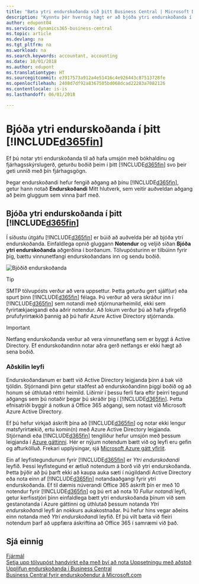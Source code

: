 ```yaml
---
title: "Bæta ytri endurskoðanda við þitt Business Central | Microsoft Docs"
description: "Kynntu þér hvernig hægt er að bjóða ytri endurskoðanda í þitt Business Central."
author: edupont04
ms.service: dynamics365-business-central
ms.topic: article
ms.devlang: na
ms.tgt_pltfrm: na
ms.workload: na
ms.search.keywords: accountant, accounting
ms.date: 10/01/2018
ms.author: edupont
ms.translationtype: HT
ms.sourcegitcommit: e3917573a912a4e51416c4e926443c87513728fe
ms.openlocfilehash: 2408d7df92a8367505bd068dcad22283a7082126
ms.contentlocale: is-is
ms.lasthandoff: 06/01/2018

---
```

# <a name="inviting-your-external-accountant-to-your-included365finincludesd365finmdmd"></a>Bjóða ytri endurskoðanda í þitt [!INCLUDE[d365fin](includes/d365fin_md.md)]
Ef þú notar ytri endurskoðanda til að hafa umsjón með bókhaldinu og fjárhagsskýrslugerð, geturðu boðið þeim í þitt [!INCLUDE[d365fin](includes/d365fin_md.md)] svo þeir geti unnið með þín fjárhagsgögn.

Þegar endurskoðandi hefur fengið aðgang að þínu [!INCLUDE[d365fin](includes/d365fin_md.md)], getur hann notað **Endurskoðandi** Mitt hlutverk, sem veitir auðveldan aðgang að þeim gluggum sem vinna þarf með.  

## <a name="invite-your-accountant-to-your-included365finincludesd365finmdmd"></a>Bjóða ytri endurskoðanda í þitt [!INCLUDE[d365fin](includes/d365fin_md.md)]
Í síðustu útgáfu [!INCLUDE[d365fin](includes/d365fin_md.md)] er búið að auðvelda þér að bjóða ytri endurskoðanda. Einfaldlega opnið gluggann **Notendur** og veljið síðan **Bjóða ytri endurskoðanda** aðgerðina í borðanum. Tölvupósturinn er tilbúinn fyrir þig, bættu vinnunetfangi endurskoðandans inn og sendu boðið.  

![Bjóðið endurskoðanda](./media/finance-invite-accountant/invite-accountant.png)

> [!TIP]  
>  SMTP tölvupósts verður að vera uppsettur. Þetta geturðu gert sjálf(ur) eða spurt þinn [!INCLUDE[d365fin](includes/d365fin_md.md)] félaga. Þú verður að vera skráður inn í [!INCLUDE[d365fin](includes/d365fin_md.md)] sem notandi með stjórnunarheimild, ekki sem fyrirtækjaeigandi eða aðrir notendur. Að lokum verður þú að hafa yfirgefið prufufyrirtækið þannig að þú hafir Azure Active Directory stjórnanda.  

> [!IMPORTANT]  
>  Netfang endurskoðanda verður að vera vinnunetfang sem er byggt á Active Directory. Ef endurskoðandinn notar aðra gerð netfangs er ekki hægt að sena boðið.  

### <a name="separate-license"></a>Aðskilin leyfi
Endurskoðandanum er bætt við Active Directory leigjanda þinn á bak við tjöldin. Stjórnandi þinn getur staðfest að endurskoðandinn þiggi boðið og að honum sé úthlutað réttri heimild. Liðirnir í þessu ferli fara eftir þeirri tegund aðgangs sem þú notaðir þegar þú skráðir þig í [!INCLUDE[d365fin](includes/d365fin_md.md)]. Þetta efnisatriði byggir á notkun á Office 365 aðgangi, sem notast við Microsoft Azure Active Directory.  

Ef þú hefur virkjað áskrift þína að [!INCLUDE[d365fin](includes/d365fin_md.md)] og notar ekki lengur matsfyrirtækið, ertu komin(n) með Azure Active Directory leigjanda. Stjórnandi eða [!INCLUDE[d365fin](includes/d365fin_md.md)] tengiliður hefur umsjón með þessum leigjanda í [Azure gáttinni](https://portal.azure.com). Hér er nýjum notendum bætt við og leyfi eru gefin og afturkölluð. Frekari upplýsingar, sjá [Microsoft Azure gátt yfirlit](https://docs.microsoft.com/en-us/azure/azure-portal-overview).  

Ein af leyfistegundunum fyrir [!INCLUDE[d365fin](includes/d365fin_md.md)] er *Ytri endurskoðandi* leyfið. Þessi leyfistegund er ætluð notendum á borð við ytri endurskoðanda. Þetta þýðir að þú þarft ekki að kaupa auka sæti í núgildandi Active Directory eða nota einn af [!INCLUDE[d365fin](includes/d365fin_md.md)] notandaaðgangi fyrir ytri endurskoðanda. Ef til dæmis núverandi Office 365 áskrift þín er með 10 notendur fyrir [!INCLUDE[d365fin](includes/d365fin_md.md)] og þú ert að nota 10 *Fullur notandi* leyfi, getur kerfisstjóri þinn einfaldlega bætt ytri endurskoðanda þínum við sem gestanotanda í Azure gáttinni og úthlutað þessum notanda *Ytri endurskoðandi* leyfi án nokkurs aukakostnaðar. Þú hefur hins vegar aðeins einn notanda með *Ytri endurskoðandi* leyfið. Ef þú vilt bæta við fleiri notendum þarf að uppfæra áskriftina að Office 365 í samræmi við það.  

## <a name="see-also"></a>Sjá einnig
[Fjármál](finance.md)  
[Setja upp tölvupóst handvirkt eða með því að nota Uppsetningu með aðstoð](admin-how-setup-email.md)  
[Upplifun endurskoðanda í Business Central ](finance-accounting.md)  
[Business Central fyrir endurskoðendur á Microsoft.com](https://www.microsoft.com/en-us/dynamics365/financial-insights-for-accountants)  

